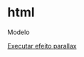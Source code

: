 # html
 Modelo

<a href=" https://odilontavares.github.io/html/efeito-parallax">Executar efeito parallax</a>